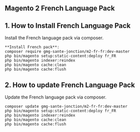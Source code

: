 ## Magento 2 French Language Pack

## 1. How to Install French Language Pack
Install the French language pack via composer.

```
**Install French pack**:
composer require gmg-sante-jonction/m2-fr-fr:dev-master
php bin/magento setup:static-content:deploy fr_FR
php bin/magento indexer:reindex
php bin/magento cache:clean
php bin/magento cache:flush

```

## 2. How to update French Language Pack
Update the French language pack via composer.

```
composer update gmg-sante-jonction/m2-fr-fr:dev-master
php bin/magento setup:static-content:deploy fr_FR
php bin/magento indexer:reindex
php bin/magento cache:clean
php bin/magento cache:flush

```